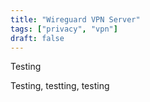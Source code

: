 ```yaml
---
title: "Wireguard VPN Server"
tags: ["privacy", "vpn"]
draft: false
---
```


Testing

<!--more-->

Testing, testting, testing
